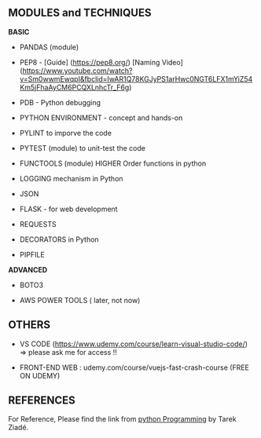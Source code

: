 ## MODULES and TECHNIQUES

**BASIC**

* PANDAS (module)


* PEP8 -
  [Guide] (https://pep8.org/)
  [Naming Video] (https://www.youtube.com/watch?v=Sm0wwmEwqpI&fbclid=IwAR1Q78KGJyPS1arHwc0NGT6LFX1mYiZ54Km5jFhaAyCM6PCQXLnhcTr_F6g)
  
* PDB - Python debugging


* PYTHON ENVIRONMENT - concept and hands-on

* PYLINT to imporve the code

* PYTEST (module) to unit-test the code

* FUNCTOOLS (module) HIGHER Order functions in python

* LOGGING mechanism in Python

* JSON

* FLASK - for web development

* REQUESTS 

* DECORATORS in Python

* PIPFILE

**ADVANCED**

* BOTO3

* AWS POWER TOOLS ( later, not now)

## OTHERS

* VS CODE (https://www.udemy.com/course/learn-visual-studio-code/) => please ask me for access !!

* FRONT-END WEB : udemy.com/course/vuejs-fast-crash-course (FREE ON UDEMY)
 
## REFERENCES
For Reference, Please find the link from [python Programming](https://edu.heibai.org/Expert_Python_Programming.pdf) by Tarek Ziadé.
